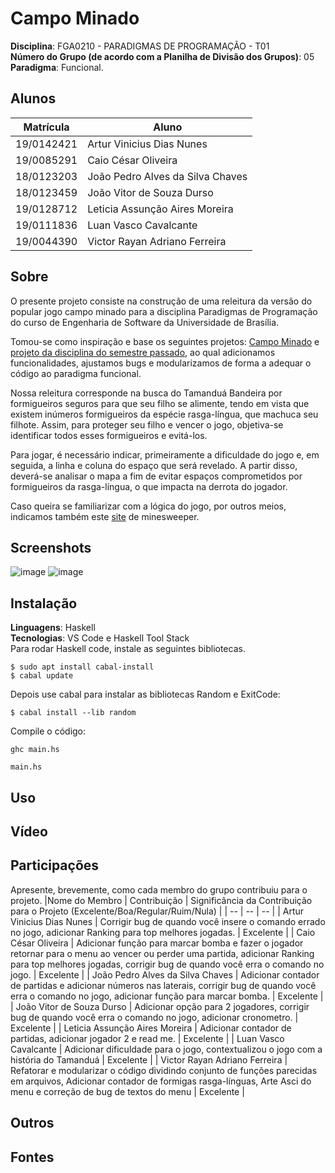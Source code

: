 # Campo Minado
**Disciplina**: FGA0210 - PARADIGMAS DE PROGRAMAÇÃO - T01 <br>
**Número do Grupo (de acordo com a Planilha de Divisão dos Grupos)**: 05<br>
**Paradigma**: Funcional.<br>

## Alunos
|Matrícula | Aluno |
| -- | -- |
| 19/0142421  | Artur Vinicius Dias Nunes |
| 19/0085291  | Caio César Oliveira |
| 18/0123203 | João Pedro Alves da Silva Chaves |
| 18/0123459  | João Vitor de Souza Durso |
| 19/0128712  | Leticia Assunção Aires Moreira |
| 19/0111836  | Luan Vasco Cavalcante |
| 19/0044390  | Victor Rayan Adriano Ferreira |

## Sobre 
O presente projeto consiste na construção de uma releitura da versão do popular jogo campo minado para a disciplina Paradigmas de Programação do curso de Engenharia de Software da Universidade de Brasília.

Tomou-se como inspiração e base os seguintes projetos: [Campo Minado](https://github.com/raianyrufino/Minesweeper/blob/master/Haskell) e [projeto da disciplina do semestre passado](https://github.com/UnBParadigmas2021-2/2021.2_G4-Struct_Logico_Campo_Minado), ao qual adicionamos funcionalidades, ajustamos bugs e modularizamos de forma a adequar o código ao paradigma funcional.

Nossa releitura corresponde na busca do Tamanduá Bandeira por formigueiros seguros para que seu filho se alimente, tendo em vista que existem inúmeros formigueiros da espécie rasga-língua, que machuca seu filhote. Assim, para proteger seu filho e vencer o jogo, objetiva-se identificar todos esses formigueiros e evitá-los.

Para jogar, é necessário indicar, primeiramente a dificuldade do jogo e, em seguida, a linha e coluna do espaço que será revelado. A partir disso, deverá-se analisar o mapa a fim de evitar espaços comprometidos por formigueiros da rasga-língua, o que impacta na derrota do jogador.

Caso queira se familiarizar com a lógica do jogo, por outros meios, indicamos também este [site](https://minesweeperonline.com/) de minesweeper.


## Screenshots
![image](https://user-images.githubusercontent.com/72623771/203873711-8b2ce8cd-16d7-4e45-b2a1-abd3dd72cecf.png)
![image](https://user-images.githubusercontent.com/72623771/203873725-07469796-ef22-4a98-be51-8cdaf6169925.png)


## Instalação 
**Linguagens**: Haskell<br>
**Tecnologias**: VS Code e Haskell Tool Stack <br>
Para rodar Haskell code, instale as seguintes bibliotecas.

```
$ sudo apt install cabal-install
$ cabal update
```
Depois use cabal para instalar as bibliotecas Random e ExitCode:
```
$ cabal install --lib random

```
Compile o código:
```
ghc main.hs
```
```
main.hs
```

## Uso 
<!-- Explique como usar seu projeto.
Procure ilustrar em passos, com apoio de telas do software, seja com base na interface gráfica, seja com base no terminal.
Nessa seção, deve-se revelar de forma clara sobre o funcionamento do software.
-->

## Vídeo
<!--Adicione 1 ou mais vídeos com a execução do projeto.
Procure: 
(i) Introduzir o projeto;
(ii) Mostrar passo a passo o código, explicando-o, e deixando claro o que é de terceiros, e o que é contribuição real da equipe;
(iii) Apresentar particularidades do Paradigma, da Linguagem, e das Tecnologias, e
(iV) Apresentar lições aprendidas, contribuições, pendências, e ideias para trabalhos futuros.
OBS: TODOS DEVEM PARTICIPAR, CONFERINDO PONTOS DE VISTA.
TEMPO: +/- 15min
-->

## Participações
Apresente, brevemente, como cada membro do grupo contribuiu para o projeto.
|Nome do Membro | Contribuição | Significância da Contribuição para o Projeto (Excelente/Boa/Regular/Ruim/Nula) |
| -- | -- | -- |
| Artur Vinicius Dias Nunes  |  Corrigir bug de quando você insere o comando errado no jogo, adicionar Ranking para top melhores jogadas. | Excelente |
| Caio César Oliveira | Adicionar função para marcar bomba e fazer o jogador retornar para o menu ao vencer ou perder uma partida, adicionar Ranking para top melhores jogadas, corrigir bug de quando você erra o comando no jogo. | Excelente |
| João Pedro Alves da Silva Chaves | Adicionar contador de partidas e adicionar números nas laterais, corrigir bug de quando você erra o comando no jogo, adicionar função para marcar bomba. | Excelente |
| João Vitor de Souza Durso |  Adicionar opção para 2 jogadores, corrigir bug de quando você erra o comando no jogo, adicionar cronometro. | Excelente |
| Leticia Assunção Aires Moreira | Adicionar contador de partidas, adicionar jogador 2 e read me. | Excelente |
| Luan Vasco Cavalcante | Adicionar dificuldade para o jogo, contextualizou o jogo com a história do Tamanduá | Excelente |
| Victor Rayan Adriano Ferreira | Refatorar e modularizar o código dividindo conjunto de funções parecidas em arquivos, Adicionar contador de formigas rasga-línguas, Arte Asci do menu e correção de bug de textos do menu | Excelente |


## Outros 
<!--Quaisquer outras informações sobre o projeto podem ser descritas aqui. Não esqueça, entretanto, de informar sobre:
(i) Lições Aprendidas;
(ii) Percepções;
(iii) Contribuições e Fragilidades, e
(iV) Trabalhos Futuros.
-->

## Fontes
<!--Referencie, adequadamente, as referências utilizadas.
Indique ainda sobre fontes de leitura complementares.
-->
